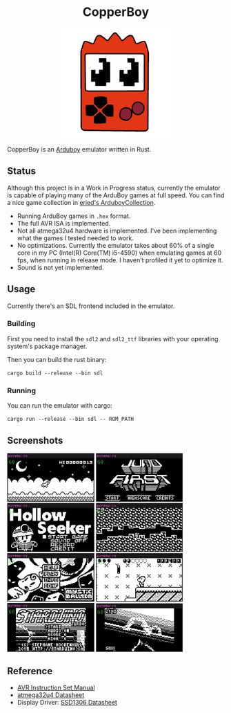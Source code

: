 <h1 align="center">CopperBoy</h1>
<p align="center">
    <img src="https://github.com/Dhole/CopperBoy/raw/master/copperboy-logo.png" width="256">
</p>

CopperBoy is an [Arduboy](https://arduboy.com/) emulator written in Rust.

## Status

Although this project is in a Work in Progress status, currently the emulator
is capable of playing many of the ArduBoy games at full speed.  You can find a
nice game collection in [eried's
ArduboyCollection](https://github.com/eried/ArduboyCollection).

- Running ArduBoy games in `.hex` format.
- The full AVR ISA is implemented.
- Not all atmega32u4 hardware is implemented.  I've been implementing what the
  games I tested needed to work.
- No optimizations.  Currently the emulator takes about 60% of a single core in
  my PC (Intel(R) Core(TM) i5-4590) when emulating games at 60 fps, when
  running in release mode.  I haven't profiled it yet to optimize it.
- Sound is not yet implemented.

## Usage

Currently there's an SDL frontend included in the emulator.

### Building

First you need to install the `sdl2` and `sdl2_ttf` libraries with your operating system's package manager. 

Then you can build the rust binary:
```
cargo build --release --bin sdl
```

### Running

You can run the emulator with cargo:
```
cargo run --release --bin sdl -- ROM_PATH
```

## Screenshots
<p float="left">
  <img alt="Unicorn Dash"    width="40%" src="https://github.com/Dhole/CopperBoy/raw/master/screenshots/Unicorn_Dash.png"     >
  <img alt="Jump First"      width="40%" src="https://github.com/Dhole/CopperBoy/raw/master/screenshots/Jump_First_0.png"     >
  <img alt="Hollow Seeker"   width="40%" src="https://github.com/Dhole/CopperBoy/raw/master/screenshots/Hollow_seeker_0.png"  >
  <img alt="Hollow Seeker"   width="40%" src="https://github.com/Dhole/CopperBoy/raw/master/screenshots/Hollow_seeker_1.png"  >
  <img alt="Mystic Balloon"  width="40%" src="https://github.com/Dhole/CopperBoy/raw/master/screenshots/Mystic_Balloon_0.png" >
  <img alt="Mystic Balloon"  width="40%" src="https://github.com/Dhole/CopperBoy/raw/master/screenshots/Mystic_Balloon_1.png" >
  <img alt="Starduino Turbo" width="40%" src="https://github.com/Dhole/CopperBoy/raw/master/screenshots/Starduino_Turbo_0.png">
  <img alt="Starduino Turbo" width="40%" src="https://github.com/Dhole/CopperBoy/raw/master/screenshots/Starduino_Turbo_3.png">
</p>

## Reference

- [AVR Instruction Set Manual](https://www.csee.umbc.edu/~alnel1/cmpe311/notes/AtmelAVR8BitISA.pdf)
- [atmega32u4 Datasheet](http://ww1.microchip.com/downloads/en/DeviceDoc/Atmel-7766-8-bit-AVR-ATmega16U4-32U4_Datasheet.pdf)
- Display Driver: [SSD1306 Datasheet](https://cdn-shop.adafruit.com/datasheets/SSD1306.pdf)
